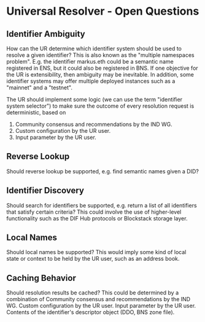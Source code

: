 # Universal Resolver - Open Questions

## Identifier Ambiguity

How can the UR determine which identifier system should be used to resolve a given identifier?  This is also known as the "multiple namespaces problem". E.g. the identifier markus.eth could be a semantic name registered in ENS, but it could also be registered in BNS. If one objective for the UR is extensibility, then ambiguity may be inevitable. In addition, some identifier systems may offer multiple deployed instances such as a "mainnet" and a "testnet".

The UR should implement some logic (we can use the term "identifier system selector") to make sure the outcome of every resolution request is deterministic, based on

1. Community consensus and recommendations by the IND WG.
2. Custom configuration by the UR user.
3. Input parameter by the UR user.

## Reverse Lookup

Should reverse lookup be supported, e.g. find semantic names given a DID?

## Identifier Discovery

Should search for identifiers be supported, e.g. return a list of all identifiers that satisfy certain criteria? This could involve the use of higher-level functionality such as the DIF Hub protocols or Blockstack storage layer.

## Local Names

Should local names be supported? This would imply some kind of local state or context to be held by the UR user, such as an address book.

## Caching Behavior

Should resolution results be cached? This could be determined by a combination of
Community consensus and recommendations by the IND WG.
Custom configuration by the UR user.
Input parameter by the UR user.
Contents of the identifier's descriptor object (DDO, BNS zone file).
